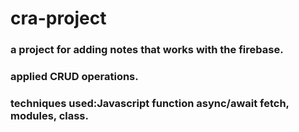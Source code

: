 # cra-project
### a project for adding notes that works with the firebase.
### applied CRUD operations.
### techniques used:Javascript function async/await fetch, modules, class.
